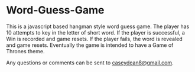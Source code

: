 # Word-Guess-Game
This is a javascript based hangman style word guess game. 
The player has 10 attempts to key in the letter of short word.
If the player is successful, a Win is recorded and game resets.
If the player fails, the word is revealed and game resets.
Eventually the game is intended to have a Game of Thrones theme.

Any questions or comments can be sent to caseydean8@gmail.com.
